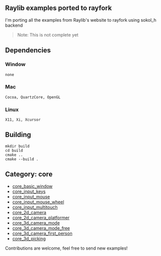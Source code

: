 ## Raylib examples ported to rayfork

I'm porting all the examples from Raylib's website to rayfork using sokol_h backend

> Note: This is not complete yet

## Dependencies

### Window
	none

### Mac
	Cocoa, QuartzCore, OpenGL

### Linux
	X11, Xi, Xcursor

## Building

```
mkdir build
cd build
cmake ..
cmake --build .
```

## Category: core

- [core_basic_window](./src/examples/core_basic_window.c)
- [core_input_keys](./src/examples/core_input_keys.c)
- [core_input_mouse](./src/examples/core_input_mouse.c)
- [core_input_mouse_wheel](./src/examples/core_input_mouse_wheel.c)
- [core_input_multitouch](./src/examples/core_input_multitouch.c)
- [core_2d_camera](./src/examples/core_2d_camera.c)
- [core_2d_camera_platformer](./src/examples/core/core_2d_camera_platformer.c)
- [core_3d_camera_mode](./src/examples/core/core_3d_camera_mode.c)
- [core_3d_camera_mode_free](./src/examples/core/core_3d_camera_free.c)
- [core_3d_camera_first_person](./src/examples/core/core_3d_camera_first_person.c)
- [core_3d_picking](./src/examples/core/core_3d_picking.c)
  
Contributions are welcome, feel free to send new examples!